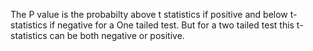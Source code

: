 The P value is the probabilty above t statistics if positive and below t-statistics if negative for a One tailed test.
But for a two tailed test this t-statistics can be both negative or positive.